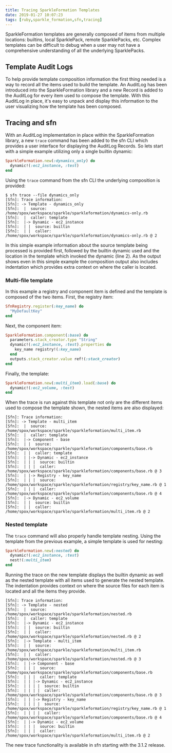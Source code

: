 ```yaml
---
title: Tracing SparkleFormation Templates
date: 2019-01-27 10:07:23
tags: [ruby,sparkle_formation,sfn,tracing]
---
```


SparkleFormation templates are generally composed of items from multiple
locations: builtins, local SparklePack, remote SparklePacks, etc. Complex
templates can be difficult to debug when a user may not have a comprehensive
understanding of all the underlying SparklePacks.

## Template Audit Logs

To help provide template composition information the first thing needed is
a way to record all the items used to build the template. An AuditLog has
been introduced into the SparkleFormation library and a new Record is added
to the AuditLog for every item used to compose the template. With this
AuditLog in place, it's easy to unpack and display this information to the
user visualizing how the template has been composed.

## Tracing and sfn

With an AuditLog implementation in place within the SparkleFormation library,
a new `trace` command has been added to the sfn CLI which provides a user
interface for displaying the AuditLog Records. So lets start with a simple
example utilizing only a single builtin dynamic:

~~~ruby
SparkleFormation.new(:dynamics_only) do
  dynamic!(:ec2_instance, :test)
end
~~~

Using the `trace` command from the sfn CLI the underlying composition is provided:

~~~shell
$ sfn trace --file dynamics_only
[Sfn]: Trace information:
[Sfn]: -> Template - dynamics_only
[Sfn]:  |  source: /home/spox/workspace/sparkle/sparkleformation/dynamics-only.rb
[Sfn]:  |  caller: template
[Sfn]:  |-> Dynamic - ec2_instance
[Sfn]:  | |  source: builtin
[Sfn]:  | |  caller: /home/spox/workspace/sparkle/sparkleformation/dynamics-only.rb @ 2
~~~

In this simple example information about the source template being processed
is provided first, followed by the builtin dynamic used and the location in
the template which invoked the dynamic (line 2). As the output shows even
in this simple example the composition output also includes indentation which
provides extra context on where the caller is located.

### Multi-file template

In this example a registry and component item is defined and the template
is composed of the two items. First, the registry item:

~~~ruby
SfnRegistry.register(:key_name) do
  "MyDefaultKey"
end
~~~

Next, the component item:

~~~ruby
SparkleFormation.component(:base) do
  parameters.stack_creator.type "String"
  dynamic!(:ec2_instance, :test).properties do
    key_name registry!(:key_name)
  end
  outputs.stack_creator.value ref!(:stack_creator)
end
~~~

Finally, the template:

~~~ruby
SparkleFormation.new(:multi_item).load(:base) do
  dynamic!(:ec2_volume, :test)
end
~~~

When the trace is run against this template not only are the different
items used to compose the template shown, the nested items are also displayed:

~~~shell
[Sfn]: Trace information:
[Sfn]: -> Template - multi_item
[Sfn]:  |  source: /home/spox/workspace/sparkle/sparkleformation/multi_item.rb
[Sfn]:  |  caller: template
[Sfn]:  |-> Component - base
[Sfn]:  | |  source: /home/spox/workspace/sparkle/sparkleformation/components/base.rb
[Sfn]:  | |  caller: template
[Sfn]:  | |-> Dynamic - ec2_instance
[Sfn]:  | | |  source: builtin
[Sfn]:  | | |  caller: /home/spox/workspace/sparkle/sparkleformation/components/base.rb @ 3
[Sfn]:  | |-> Registry - key_name
[Sfn]:  | | |  source: /home/spox/workspace/sparkle/sparkleformation/registry/key_name.rb @ 1
[Sfn]:  | | |  caller: /home/spox/workspace/sparkle/sparkleformation/components/base.rb @ 4
[Sfn]:  |-> Dynamic - ec2_volume
[Sfn]:  | |  source: builtin
[Sfn]:  | |  caller: /home/spox/workspace/sparkle/sparkleformation/multi_item.rb @ 2
~~~

### Nested template

The `trace` command will also properly handle template nesting. Using the
template from the previous example, a simple template is used for nesting:

~~~ruby
SparkleFormation.new(:nested) do
  dynamic!(:ec2_instance, :test)
  nest!(:multi_item)
end
~~~

Running the trace on the new template displays the builtin dynamic as well as
the nested template with all items used to generate the nested template. The
indentation provides context on where the source files for each item is located
and all the items they provide.

~~~shell
[Sfn]: Trace information:
[Sfn]: -> Template - nested
[Sfn]:  |  source: /home/spox/workspace/sparkle/sparkleformation/nested.rb
[Sfn]:  |  caller: template
[Sfn]:  |-> Dynamic - ec2_instance
[Sfn]:  | |  source: builtin
[Sfn]:  | |  caller: /home/spox/workspace/sparkle/sparkleformation/nested.rb @ 2
[Sfn]:  |-> Template - multi_item
[Sfn]:  | |  source: /home/spox/workspace/sparkle/sparkleformation/multi_item.rb
[Sfn]:  | |  caller: /home/spox/workspace/sparkle/sparkleformation/nested.rb @ 3
[Sfn]:  | |-> Component - base
[Sfn]:  | | |  source: /home/spox/workspace/sparkle/sparkleformation/components/base.rb
[Sfn]:  | | |  caller: template
[Sfn]:  | | |-> Dynamic - ec2_instance
[Sfn]:  | | | |  source: builtin
[Sfn]:  | | | |  caller: /home/spox/workspace/sparkle/sparkleformation/components/base.rb @ 3
[Sfn]:  | | |-> Registry - key_name
[Sfn]:  | | | |  source: /home/spox/workspace/sparkle/sparkleformation/registry/key_name.rb @ 1
[Sfn]:  | | | |  caller: /home/spox/workspace/sparkle/sparkleformation/components/base.rb @ 4
[Sfn]:  | |-> Dynamic - ec2_volume
[Sfn]:  | | |  source: builtin
[Sfn]:  | | |  caller: /home/spox/workspace/sparkle/sparkleformation/multi_item.rb @ 2
~~~

The new trace functionality is available in sfn starting with the 3.1.2
release.
